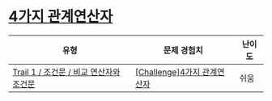 # [4가지 관계연산자](https://www.codetree.ai/trails/complete/curated-cards/challenge-four-relational-operators)

|유형|문제 경험치|난이도|
|---|---|---|
|[Trail 1 / 조건문 / 비교 연산자와 조건문](https://www.codetree.ai/trail-info/novice-low/)|[[Challenge]4가지 관계연산자](https://www.codetree.ai/trails/complete/curated-cards/challenge-four-relational-operators/)|쉬움|

